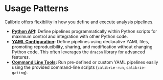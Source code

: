 
# Usage Patterns

Calibrie offers flexibility in how you define and execute analysis pipelines.

*   **[Python API](python_api.md):** Define pipelines programmatically within Python scripts for maximum control and integration with other Python code.
*   **[YAML Configuration](yaml_config.md):** Define pipelines using declarative YAML files, promoting reproducibility, sharing, and modification without changing Python code. This often leverages the `dracon` library for advanced features.
*   **[Command Line Tools](command_line.md):** Run pre-defined or custom YAML pipelines easily using the provided command-line scripts (`calibrie-run`, `calibrie-gating`).

